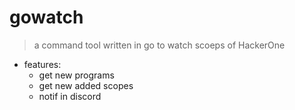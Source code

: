 # gowatch

> a command tool written in go to watch scoeps of HackerOne
- features:
    - get new programs
    - get new added scopes
    - notif in discord